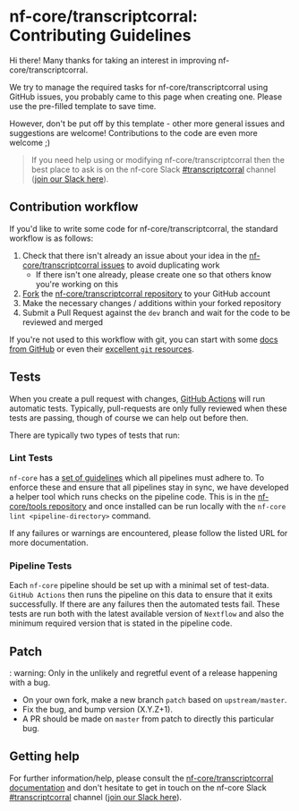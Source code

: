 # nf-core/transcriptcorral: Contributing Guidelines

Hi there!
Many thanks for taking an interest in improving nf-core/transcriptcorral.

We try to manage the required tasks for nf-core/transcriptcorral using GitHub issues, you probably came to this page when creating one.
Please use the pre-filled template to save time.

However, don't be put off by this template - other more general issues and suggestions are welcome!
Contributions to the code are even more welcome ;)

> If you need help using or modifying nf-core/transcriptcorral then the best place to ask is on the nf-core Slack [#transcriptcorral](https://nfcore.slack.com/channels/transcriptcorral) channel ([join our Slack here](https://nf-co.re/join/slack)).

## Contribution workflow

If you'd like to write some code for nf-core/transcriptcorral, the standard workflow is as follows:

1. Check that there isn't already an issue about your idea in the [nf-core/transcriptcorral issues](https://github.com/nf-core/transcriptcorral/issues) to avoid duplicating work
    * If there isn't one already, please create one so that others know you're working on this
2. [Fork](https://help.github.com/en/github/getting-started-with-github/fork-a-repo) the [nf-core/transcriptcorral repository](https://github.com/nf-core/transcriptcorral) to your GitHub account
3. Make the necessary changes / additions within your forked repository
4. Submit a Pull Request against the `dev` branch and wait for the code to be reviewed and merged

If you're not used to this workflow with git, you can start with some [docs from GitHub](https://help.github.com/en/github/collaborating-with-issues-and-pull-requests) or even their [excellent `git` resources](https://try.github.io/).

## Tests

When you create a pull request with changes, [GitHub Actions](https://github.com/features/actions) will run automatic tests.
Typically, pull-requests are only fully reviewed when these tests are passing, though of course we can help out before then.

There are typically two types of tests that run:

### Lint Tests

`nf-core` has a [set of guidelines](https://nf-co.re/developers/guidelines) which all pipelines must adhere to.
To enforce these and ensure that all pipelines stay in sync, we have developed a helper tool which runs checks on the pipeline code. This is in the [nf-core/tools repository](https://github.com/nf-core/tools) and once installed can be run locally with the `nf-core lint <pipeline-directory>` command.

If any failures or warnings are encountered, please follow the listed URL for more documentation.

### Pipeline Tests

Each `nf-core` pipeline should be set up with a minimal set of test-data.
`GitHub Actions` then runs the pipeline on this data to ensure that it exits successfully.
If there are any failures then the automated tests fail.
These tests are run both with the latest available version of `Nextflow` and also the minimum required version that is stated in the pipeline code.

## Patch

: warning: Only in the unlikely and regretful event of a release happening with a bug.

* On your own fork, make a new branch `patch` based on `upstream/master`.
* Fix the bug, and bump version (X.Y.Z+1).
* A PR should be made on `master` from patch to directly this particular bug.

## Getting help

For further information/help, please consult the [nf-core/transcriptcorral documentation](https://nf-co.re/nf-core/transcriptcorral/docs) and don't hesitate to get in touch on the nf-core Slack [#transcriptcorral](https://nfcore.slack.com/channels/transcriptcorral) channel ([join our Slack here](https://nf-co.re/join/slack)).
